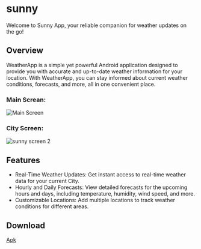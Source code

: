 # sunny


Welcome to Sunny App, your reliable companion for weather updates on the go!

## Overview


WeatherApp is a simple yet powerful Android application designed to provide you with accurate and up-to-date weather information for your location. With WeatherApp, you can stay informed about current weather conditions, forecasts, and more, all in one convenient place.

### Main Screan:
![Main Screen](https://github.com/Attia64/SunnyApp/assets/154909582/32a75b0e-4629-443f-beb4-680c4e20d5ae)




### City Screen:
![sunny screen 2](https://github.com/Attia64/SunnyApp/assets/154909582/10737a31-ba37-4e1c-b783-05c38038a870)




## Features
* Real-Time Weather Updates: Get instant access to real-time weather data for your current City.
* Hourly and Daily Forecasts: View detailed forecasts for the upcoming hours and days, including temperature, humidity, wind speed, and more.
* Customizable Locations: Add multiple locations to track weather conditions for different areas.

## Download


[Apk](https://github.com/Attia64/SunnyApp/raw/master/app/release/app-release.apk)
